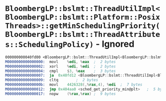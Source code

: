# `BloombergLP::bslmt::ThreadUtilImpl<BloombergLP::bslmt::Platform::PosixThreads>::getMinSchedulingPriority(BloombergLP::bslmt::ThreadAttributes::SchedulingPolicy)` - Ignored

```nasm
000000000040fd00 <BloombergLP::bslmt::ThreadUtilImpl<BloombergLP::bslmt::Platform::PosixThreads>::getMinSchedulingPriority(BloombergLP::bslmt::ThreadAttributes::SchedulingPolicy)>:
M0000000000000000:	movl	%edi, %eax	;  2 bytes
M0000000000000002:	xorl	%edi, %edi	;  2 bytes
M0000000000000004:	cmpl	$3, %eax	;  3 bytes
M0000000000000007:	ja	0x40fd12 <BloombergLP::bslmt::ThreadUtilImpl<BloombergLP::bslmt::Platform::PosixThreads>::getMinSchedulingPriority(BloombergLP::bslmt::ThreadAttributes::SchedulingPolicy)+0x12>	;  2 bytes
M0000000000000009:	cltq		;  2 bytes
M000000000000000b:	movl	4426328(,%rax,4), %edi	;  7 bytes
M0000000000000012:	jmp	0x404aa0 <sched_get_priority_min@plt>	;  5 bytes
M0000000000000017:	nopw	(%rax,%rax)	;  9 bytes
```
